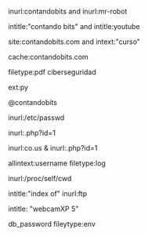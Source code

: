 inurl:contandobits and inurl:mr-robot

intitle:"contando bits" and intitle:youtube

site:contandobits.com and intext:"curso"

cache:contandobits.com

filetype:pdf ciberseguridad

ext:py

@contandobits

inurl:/etc/passwd

inurl:.php?id=1

inurl:co.us & inurl:.php?id=1

allintext:username filetype:log

inurl:/proc/self/cwd

intitle:"index of" inurl:ftp

intitle: "webcamXP 5"

db_password fileytype:env
